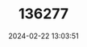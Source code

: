 ---
title: "136277"
category: "Hydrochoerus isthmius"
draft: false
date: 2024-02-22 13:03:51
languages:
  English: ["Lesser Capybara"]
---